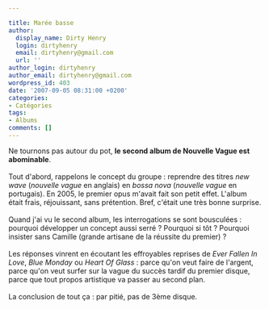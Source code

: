```yaml
---

title: Marée basse
author:
  display_name: Dirty Henry
  login: dirtyhenry
  email: dirtyhenry@gmail.com
  url: ''
author_login: dirtyhenry
author_email: dirtyhenry@gmail.com
wordpress_id: 403
date: '2007-09-05 08:31:00 +0200'
categories:
- Catégories
tags:
- Albums
comments: []
---
```

Ne tournons pas autour du pot, <span style="font-weight:bold;">le second album de Nouvelle Vague est abominable</span>.<br /><br />Tout d'abord, rappelons le concept du groupe : reprendre des titres <span style="font-style:italic;">new wave</span> (<span style="font-style:italic;">nouvelle vague</span> en anglais) en <span style="font-style:italic;">bossa nova</span> (<span style="font-style:italic;">nouvelle vague</span> en portugais). En 2005, le premier opus m'avait fait son petit effet. L'album était frais, réjouissant, sans prétention. Bref, c'était une très bonne surprise.<br /><br />Quand j'ai vu le second album, les interrogations se sont bousculées : pourquoi développer un concept aussi serré ? Pourquoi si tôt ? Pourquoi insister sans Camille (grande artisane de la réussite du premier) ?<br /><br />Les réponses vinrent en écoutant les effroyables reprises de <span style="font-style:italic;">Ever Fallen In Love</span>, <span style="font-style:italic;">Blue Monday</span> ou <span style="font-style:italic;">Heart Of Glass</span> : parce qu'on veut faire de l'argent, parce qu'on veut surfer sur la vague du succès tardif du premier disque, parce que tout propos artistique va passer au second plan.<br /><br />La conclusion de tout ça : par pitié, pas de 3ème disque.
